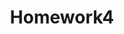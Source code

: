 ---
layout: post
title: Homework4
cover-img: /assets/img/path.jpg
thumbnail-img: /assets/img/hw4.png
permalink: /homework/homework4.md
---